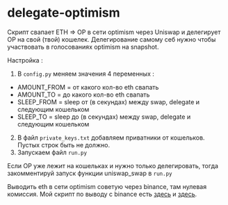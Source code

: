 # delegate-optimism

Скрипт свапает ETH => OP в сети optimism через Uniswap и делегирует OP на свой (твой) кошелек. Делегирование самому себ нужно чтобы участвовать в голосованиях optimism на snapshot. 

Настройка :
1. В ```config.py``` меняем значения 4 переменных : 
- AMOUNT_FROM = от какого кол-во eth свапать
- AMOUNT_TO   = до какого кол-во eth свапать
- SLEEP_FROM  = sleep от (в секундах) между swap, delegate и следующим кошельком
- SLEEP_TO    = sleep до (в секундах) между swap, delegate и следующим кошельком
2. В файл ```private_keys.txt``` добавляем приватники от кошельков. Пустых строк быть не должно. 
3. Запускаем файл ```run.py```

Если OP уже лежит на кошельках и нужно только делегировать, тогда закомментируй запуск функции uniswap_swap в ```run.py```

Выводить eth в сети optimism советую через binance, там нулевая комиссия. Мой скрипт по выводу с binance есть [здесь](https://github.com/zaivanza/binance-withdraw-ccxt) и [здесь](https://github.com/zaivanza/all-in-one). 
